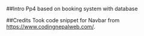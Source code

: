 ##Intro
Pp4 based on booking system with database

##Credits
Took code snippet for Navbar from https://www.codingnepalweb.com/.

